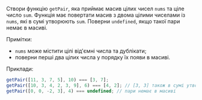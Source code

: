Створи функцію `getPair`, яка приймає масив цілих чисел `nums` та ціле число `sum`.
Функція має повертати масив з двома цілими чиселами із `nums`, які в сумі утворюють `sum`.
Поверни `undefined`, якщо такої пари немає в масиві.

Примітки:

- `nums` може містити цілі від'ємні числа та дублікати;
- поверни перші два цілих числа у порядку їх появи в масиві.

Приклади:

```javascript
getPair([11, 3, 7, 5], 10) === [3, 7];
getPair([10, 3, 4, 2, 3, 9], 6) === [4, 2]; // [3, 3] також в сумі утворюють 6, але [4, 2] раніше з'являються в 'nums', тому це правильна відповідь
getPair([0, 0, -2, 3], 4) === undefined; // пари немає в масиві
```
